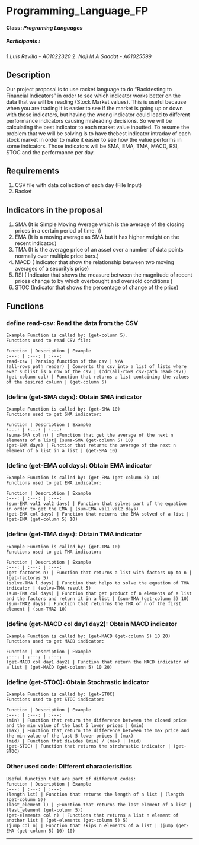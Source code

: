 # Programming_Language_FP

#### Class: *Programing Languages*

##### Participants :
1.*Luis Revilla* - *A01022320* 
2. *Naji M A Saadat* - *A01025599* 


## Description

Our project proposal is to use racket language to do “​Backtesting to Financial Indicators​” in order to see which indicator works better on the data that we will be reading (Stock Market values). This is useful because when you are trading it is easier to see if the market is going up or down with those indicators, but having the wrong indicator could lead to different performance indicators causing misleading decisions. So we will be calculating the best indicator to each market value inputted.
To resume the problem that we will be solving is to have the ​best indicator intraday of each stock market in order to make it easier to see how the ​value performs in some indicators. Those indicators will be ​SMA, EMA, TMA, MACD, RSI, STOC and the performance per day​.

## Requirements
1. CSV file with data collection of each day  (File Input)
2. Racket 


## Indicators in the proposal 
1. SMA (It is Simple Moving Average which is the average of the closing prices in a certain period of time. ))
2. EMA (It is a moving average as SMA but it has higher weight on the recent indicator.)
3. TMA (It is the average price of an asset over a number of data points normally over multiple price bars.)
4. MACD ( Indicator that show the relationship between two moving averages of a security’s price)
5. RSI ( Indicator that shows the measure between the magnitude of recent prices change to by which overbought and oversold conditions )
6. STOC (Indicator that shows the percentage of change of the price)


## Functions 

### define read-csv: Read the data from the CSV
    Example Function is called by: (get-column 5).
    Functions used to read CSV file:

    Function | Description | Example
    :---: | :---: | :---:
    read-csv | Parsing function of the csv | N/A
    (all-rows path reader) | Converts the csv into a list of lists where ever sublist is a row of the csv | (cdr(all-rows csv-path read-csv))
    (get-column col) | Function that returns a list containing the values of the desired column | (get-column 5)

### (define (get-SMA days): Obtain SMA indicator 
    Example Function is called by: (get-SMA 10)
    Functions used to get SMA indicator:

    Function | Description | Example
    :---: | :---: | :---:
    (suma-SMA col n) | ;Function that get the average of the next n elements of a list| (suma-SMA (get-column 5) 10)
    (get-SMA days) | Function that returns the average of the next n element of a list in a list | (get-SMA 10) 

### (define (get-EMA col days): Obtain EMA indicator
    Example Function is called by: (get-EMA (get-column 5) 10)
    Functions used to get EMA indicator:

    Function | Description | Example
    :---: | :---: | :---:
    (sum-EMA val1 val2 days) | Function that solves part of the equation in order to get the EMA | (sum-EMA val1 val2 days)
    (get-EMA col days) | Function that returns the EMA solved of a list | (get-EMA (get-column 5) 10)

### (define (get-TMA days): Obtain TMA indicator
    Example Function is called by: (get-TMA 10)
    Functions used to get TMA indicator:

    Function | Description | Example
    :---: | :---: | :---:
    (get-factores n) | Function that returns a list with factors up to n | (get-factores 5)
    (solve-TMA l days) | Function that helps to solve the equation of TMA indicator | (solve-TMA result 5)
    (sum-TMA col days) | Function that get product of n elements of a list and the factors and return it in a list | (sum-TMA (get-column 5) 10)
    (sum-TMA2 days) | Function that retunrns the TMA of n of the first element | (sum-TMA2 10)

### (define (get-MACD col day1 day2): Obtain MACD indicator
    Example Function is called by: (get-MACD (get-column 5) 10 20)
    Functions used to get MACD indicator:

    Function | Description | Example
    :---: | :---: | :---:
    (get-MACD col day1 day2) | Function that return the MACD indicator of a list | (get-MACD (get-column 5) 10 20)

### (define (get-STOC): Obtain Stochrastic indicator
    Example Function is called by: (get-STOC)
    Functions used to get STOC indicator:

    Function | Description | Example
    :---: | :---: | :---:
    (min) | Function that return the difference between the closed price and the min value of the last 5 lower prices | (min)
    (max) | Function that return the difference between the max price and the min value of the last 5 lower prices | (max)
    (mid) | Function that divides (min) / (max) | (mid)
    (get-STOC) | Function that returns the strchrastic indicator | (get-STOC)

### Other used code: Different characterisitics
    Useful function that are part of different codes:
    Function | Description | Example
    :---: | :---: | :---:
    (length lst) | Function that returns the length of a list | (length (get-column 5))
    (last_element l) | ;Function that returns the last element of a list | (last_element (get-column 5))
    (get-elements col n) | Functions that returns a list n element of another list | (get-elements (get-column 5) 5)
    (jump col n) | Function that skips n elements of a list | (jump (get-EMA (get-column 5) 10) 10)

    

---
